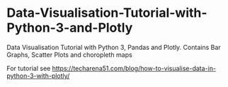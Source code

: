# Data-Visualisation-Tutorial-with-Python-3-and-Plotly
Data Visualisation Tutorial with Python 3, Pandas and Plotly. Contains Bar Graphs, Scatter Plots and choropleth maps

For tutorial see https://techarena51.com/blog/how-to-visualise-data-in-python-3-with-plotly/
